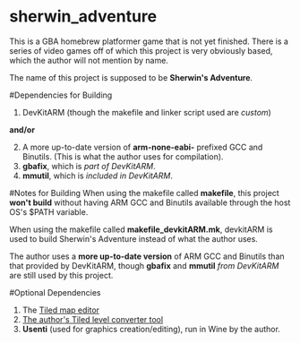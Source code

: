 sherwin_adventure
=================

This is a GBA homebrew platformer game that is not yet finished.  There is
a series of video games off of which this project is very obviously based,
which the author will not mention by name.

The name of this project is supposed to be **Sherwin's Adventure**.

#Dependencies for Building
1.  DevKitARM (though the makefile and linker script used are *custom*)

  **and/or**

2.  A more up-to-date version of **arm-none-eabi-** prefixed GCC and
Binutils.  (This is what the author uses for compilation).
3.  **gbafix**, which is *part of DevKitARM*.
4.  **mmutil**, which is *included in DevKitARM*.

#Notes for Building
When using the makefile called **makefile**, this project **won't build**
without having ARM GCC and Binutils available through the host OS's $PATH
variable.

When using the makefile called **makefile_devkitARM.mk**, devkitARM is used
to build Sherwin's Adventure instead of what the author uses.

The author uses a **more up-to-date version** of ARM GCC and Binutils than
that provided by DevKitARM, though **gbafix** and **mmutil** *from
DevKitARM* are still used by this project.

#Optional Dependencies
1.  The [Tiled map editor](https://github.com/bjorn/tiled)
2.  [The author's Tiled level converter tool](https://github.com/fl4shk/tiled_level_converter)
3.  **Usenti** (used for graphics creation/editing), run in Wine by the author.

